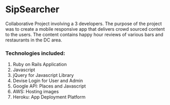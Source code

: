 # SipSearcher

Collaborative Project involving a 3 developers. The purpose of the project was to create a mobile responsive app that delivers crowd sourced content to the users. The content contains happy hour reviews of various bars and restaurants in the DC area.

### Technologies included:
1. Ruby on Rails Application
2. Javascript
2. jQuery for Javascript Library
2. Devise Login for User and Admin
3. Google API: Places and Javascript
4. AWS: Hosting images
5. Heroku: App Deployment Platform
